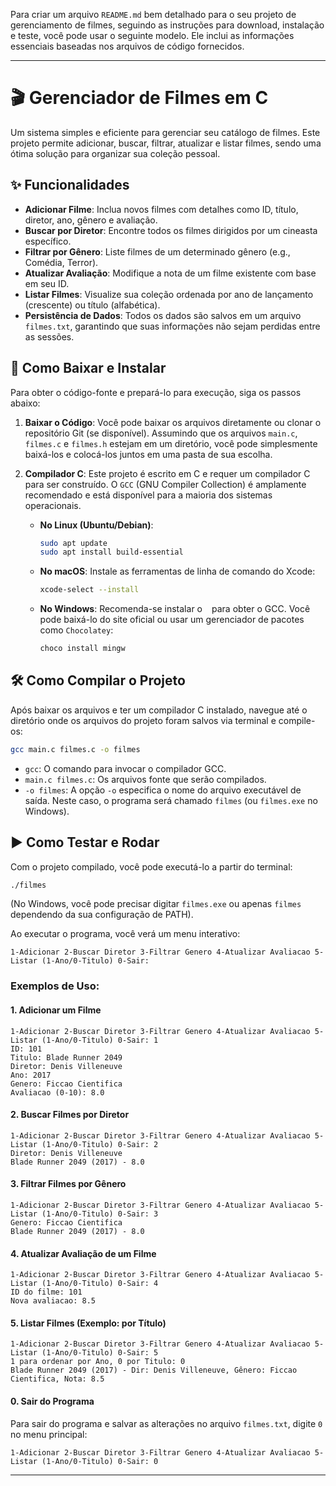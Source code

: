 Para criar um arquivo `README.md` bem detalhado para o seu projeto de gerenciamento de filmes, seguindo as instruções para download, instalação e teste, você pode usar o seguinte modelo. Ele inclui as informações essenciais baseadas nos arquivos de código fornecidos.

-----

# 🎬 Gerenciador de Filmes em C

Um sistema simples e eficiente para gerenciar seu catálogo de filmes. Este projeto permite adicionar, buscar, filtrar, atualizar e listar filmes, sendo uma ótima solução para organizar sua coleção pessoal.

## ✨ Funcionalidades

  * **Adicionar Filme**: Inclua novos filmes com detalhes como ID, título, diretor, ano, gênero e avaliação.
  * **Buscar por Diretor**: Encontre todos os filmes dirigidos por um cineasta específico.
  * **Filtrar por Gênero**: Liste filmes de um determinado gênero (e.g., Comédia, Terror).
  * **Atualizar Avaliação**: Modifique a nota de um filme existente com base em seu ID.
  * **Listar Filmes**: Visualize sua coleção ordenada por ano de lançamento (crescente) ou título (alfabética).
  * **Persistência de Dados**: Todos os dados são salvos em um arquivo `filmes.txt`, garantindo que suas informações não sejam perdidas entre as sessões.

## 🚀 Como Baixar e Instalar

Para obter o código-fonte e prepará-lo para execução, siga os passos abaixo:

1.  **Baixar o Código**:
    Você pode baixar os arquivos diretamente ou clonar o repositório Git (se disponível). Assumindo que os arquivos `main.c`, `filmes.c` e `filmes.h` estejam em um diretório, você pode simplesmente baixá-los e colocá-los juntos em uma pasta de sua escolha.

2.  **Compilador C**:
    Este projeto é escrito em C e requer um compilador C para ser construído. O `GCC` (GNU Compiler Collection) é amplamente recomendado e está disponível para a maioria dos sistemas operacionais.

      * **No Linux (Ubuntu/Debian)**:
        ```bash
        sudo apt update
        sudo apt install build-essential
        ```
      * **No macOS**:
        Instale as ferramentas de linha de comando do Xcode:
        ```bash
        xcode-select --install
        ```
      * **No Windows**:
        Recomenda-se instalar o ` ` para obter o GCC. Você pode baixá-lo do site oficial ou usar um gerenciador de pacotes como `Chocolatey`:
        ```bash
        choco install mingw
        ```

## 🛠️ Como Compilar o Projeto

Após baixar os arquivos e ter um compilador C instalado, navegue até o diretório onde os arquivos do projeto foram salvos via terminal e compile-os:

```bash
gcc main.c filmes.c -o filmes
```

  * `gcc`: O comando para invocar o compilador GCC.
  * `main.c filmes.c`: Os arquivos fonte que serão compilados.
  * `-o filmes`: A opção `-o` especifica o nome do arquivo executável de saída. Neste caso, o programa será chamado `filmes` (ou `filmes.exe` no Windows).

## ▶️ Como Testar e Rodar

Com o projeto compilado, você pode executá-lo a partir do terminal:

```bash
./filmes
```

(No Windows, você pode precisar digitar `filmes.exe` ou apenas `filmes` dependendo da sua configuração de PATH).

Ao executar o programa, você verá um menu interativo:

```
1-Adicionar 2-Buscar Diretor 3-Filtrar Genero 4-Atualizar Avaliacao 5-Listar (1-Ano/0-Titulo) 0-Sair:
```

### Exemplos de Uso:

#### 1\. Adicionar um Filme

```
1-Adicionar 2-Buscar Diretor 3-Filtrar Genero 4-Atualizar Avaliacao 5-Listar (1-Ano/0-Titulo) 0-Sair: 1
ID: 101
Titulo: Blade Runner 2049
Diretor: Denis Villeneuve
Ano: 2017
Genero: Ficcao Cientifica
Avaliacao (0-10): 8.0
```

#### 2\. Buscar Filmes por Diretor

```
1-Adicionar 2-Buscar Diretor 3-Filtrar Genero 4-Atualizar Avaliacao 5-Listar (1-Ano/0-Titulo) 0-Sair: 2
Diretor: Denis Villeneuve
Blade Runner 2049 (2017) - 8.0
```

#### 3\. Filtrar Filmes por Gênero

```
1-Adicionar 2-Buscar Diretor 3-Filtrar Genero 4-Atualizar Avaliacao 5-Listar (1-Ano/0-Titulo) 0-Sair: 3
Genero: Ficcao Cientifica
Blade Runner 2049 (2017) - 8.0
```

#### 4\. Atualizar Avaliação de um Filme

```
1-Adicionar 2-Buscar Diretor 3-Filtrar Genero 4-Atualizar Avaliacao 5-Listar (1-Ano/0-Titulo) 0-Sair: 4
ID do filme: 101
Nova avaliacao: 8.5
```

#### 5\. Listar Filmes (Exemplo: por Título)

```
1-Adicionar 2-Buscar Diretor 3-Filtrar Genero 4-Atualizar Avaliacao 5-Listar (1-Ano/0-Titulo) 0-Sair: 5
1 para ordenar por Ano, 0 por Titulo: 0
Blade Runner 2049 (2017) - Dir: Denis Villeneuve, Gênero: Ficcao Cientifica, Nota: 8.5
```

#### 0\. Sair do Programa

Para sair do programa e salvar as alterações no arquivo `filmes.txt`, digite `0` no menu principal:

```
1-Adicionar 2-Buscar Diretor 3-Filtrar Genero 4-Atualizar Avaliacao 5-Listar (1-Ano/0-Titulo) 0-Sair: 0
```

-----